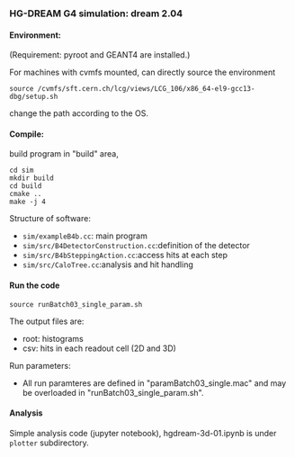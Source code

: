 ### HG-DREAM G4 simulation: dream 2.04

#### Environment:

(Requirement: pyroot and GEANT4 are installed.)

For machines with cvmfs mounted, can directly source the environment
```
source /cvmfs/sft.cern.ch/lcg/views/LCG_106/x86_64-el9-gcc13-dbg/setup.sh
```
change the path according to the OS.

#### Compile:

build program in "build" area,
```
cd sim
mkdir build
cd build
cmake ..
make -j 4
```

Structure of software:

- `sim/exampleB4b.cc`: main program
- `sim/src/B4DetectorConstruction.cc`:definition of the detector
- `sim/src/B4bSteppingAction.cc`:access hits at each step
- `sim/src/CaloTree.cc`:analysis and hit handling

#### Run the code

```
source runBatch03_single_param.sh
```

The output files are:
- root: histograms
- csv: hits in each readout cell (2D and 3D)

Run parameters: 
- All run paramteres are defined in "paramBatch03_single.mac" and
may be overloaded in "runBatch03_single_param.sh".


#### Analysis

Simple analysis code (jupyter notebook), hgdream-3d-01.ipynb is under `plotter` subdirectory.

